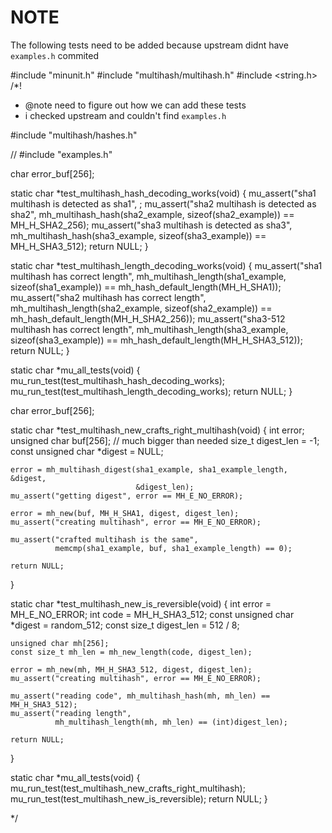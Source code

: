 # NOTE

The following tests need to be added because upstream didnt have `examples.h` commited

#include "minunit.h"
#include "multihash/multihash.h"
#include <string.h>
/*!

* @note need to figure out how we can add these tests
* i checked upstream and couldn't find `examples.h`

#include "multihash/hashes.h"

// #include "examples.h"

char error_buf[256];

static char *test_multihash_hash_decoding_works(void) {
    mu_assert("sha1 multihash is detected as sha1",
             ;
    mu_assert("sha2 multihash is detected as sha2",
              mh_multihash_hash(sha2_example, sizeof(sha2_example)) ==
                  MH_H_SHA2_256);
    mu_assert("sha3 multihash is detected as sha3",
              mh_multihash_hash(sha3_example, sizeof(sha3_example)) ==
                  MH_H_SHA3_512);
    return NULL;
}

static char *test_multihash_length_decoding_works(void) {
    mu_assert("sha1 multihash has correct length",
              mh_multihash_length(sha1_example, sizeof(sha1_example)) ==
                  mh_hash_default_length(MH_H_SHA1));
    mu_assert("sha2 multihash has correct length",
              mh_multihash_length(sha2_example, sizeof(sha2_example)) ==
                  mh_hash_default_length(MH_H_SHA2_256));
    mu_assert("sha3-512 multihash has correct length",
              mh_multihash_length(sha3_example, sizeof(sha3_example)) ==
                  mh_hash_default_length(MH_H_SHA3_512));
    return NULL;
}

static char *mu_all_tests(void) {
    mu_run_test(test_multihash_hash_decoding_works);
    mu_run_test(test_multihash_length_decoding_works);
    return NULL;
}

char error_buf[256];

static char *test_multihash_new_crafts_right_multihash(void) {
    int error;
    unsigned char buf[256]; // much bigger than needed
    size_t digest_len = -1;
    const unsigned char *digest = NULL;

    error = mh_multihash_digest(sha1_example, sha1_example_length, &digest,
                                &digest_len);
    mu_assert("getting digest", error == MH_E_NO_ERROR);

    error = mh_new(buf, MH_H_SHA1, digest, digest_len);
    mu_assert("creating multihash", error == MH_E_NO_ERROR);

    mu_assert("crafted multihash is the same",
              memcmp(sha1_example, buf, sha1_example_length) == 0);

    return NULL;
}

static char *test_multihash_new_is_reversible(void) {
    int error = MH_E_NO_ERROR;
    int code = MH_H_SHA3_512;
    const unsigned char *digest = random_512;
    const size_t digest_len = 512 / 8;

    unsigned char mh[256];
    const size_t mh_len = mh_new_length(code, digest_len);

    error = mh_new(mh, MH_H_SHA3_512, digest, digest_len);
    mu_assert("creating multihash", error == MH_E_NO_ERROR);

    mu_assert("reading code", mh_multihash_hash(mh, mh_len) == MH_H_SHA3_512);
    mu_assert("reading length",
              mh_multihash_length(mh, mh_len) == (int)digest_len);

    return NULL;
}

static char *mu_all_tests(void) {
    mu_run_test(test_multihash_new_crafts_right_multihash);
    mu_run_test(test_multihash_new_is_reversible);
    return NULL;
}

*/